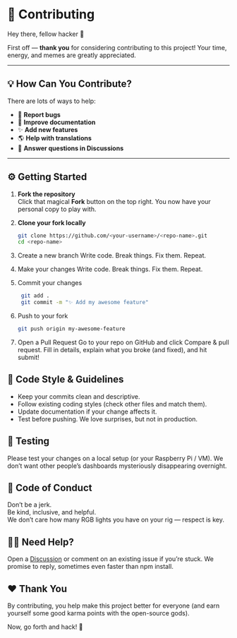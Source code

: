 # 🤝 Contributing

Hey there, fellow hacker 👋

First off — **thank you** for considering contributing to this project! Your time, energy, and memes are greatly appreciated.

---

## 💡 How Can You Contribute?

There are lots of ways to help:

- 🐛 **Report bugs**
- 💅 **Improve documentation**
- ✨ **Add new features**
- 🌎 **Help with translations**
- 💬 **Answer questions in Discussions**

---

## ⚙️ Getting Started

1. **Fork the repository**  
   Click that magical **Fork** button on the top right. You now have your personal copy to play with.

2. **Clone your fork locally**
   ```bash
   git clone https://github.com/<your-username>/<repo-name>.git
   cd <repo-name>
    ```
   
3. Create a new branch
   Write code. Break things. Fix them. Repeat.

4. Make your changes
   Write code. Break things. Fix them. Repeat.

5. Commit your changes
   ```bash
    git add .
    git commit -m "✨ Add my awesome feature"
    ```
   
6. Push to your fork
   ```bash
   git push origin my-awesome-feature
    ```
   
7. Open a Pull Request
   Go to your repo on GitHub and click Compare & pull request. Fill in details, explain what you broke (and fixed), and hit submit!

## 💬 Code Style & Guidelines

- Keep your commits clean and descriptive.
- Follow existing coding styles (check other files and match them).
- Update documentation if your change affects it.
- Test before pushing. We love surprises, but not in production.

## 🧪 Testing
Please test your changes on a local setup (or your Raspberry Pi / VM). We don’t want other people’s dashboards mysteriously disappearing overnight.

## 🛑 Code of Conduct

Don’t be a jerk.<br>
Be kind, inclusive, and helpful.<br>
We don’t care how many RGB lights you have on your rig — respect is key.

## 🧙‍♂️ Need Help?
Open a [Discussion](https://github.com/deepesh611/Home-Server/discussions) or comment on an existing issue if you’re stuck. We promise to reply, sometimes even faster than npm install.

## ❤️ Thank You

By contributing, you help make this project better for everyone (and earn yourself some good karma points with the open-source gods).

Now, go forth and hack! 🚀